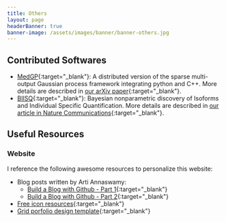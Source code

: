 ```yaml
---
title: Others
layout: page
headerBanner: true
banner-image: /assets/images/banner/banner-others.jpg
---
```


## Contributed Softwares
* [MedGP](https://github.com/bee-hive/MedGP){:target="_blank"}: A distributed version of the sparse multi-output Gaussian process framework integrating python and C++. More details are described in [our arXiv paper](https://arxiv.org/abs/1703.09112){:target="_blank"}.
* [BIISQ](https://github.com/bee-hive/BIISQ){:target="_blank"}: Bayesian nonparametric discovery of Isoforms and Individual Specific Quantification. More details are described in [our article in Nature Communications](https://www.nature.com/articles/s41467-018-03402-w){:target="_blank"}.

## Useful Resources
### Website
I reference the following awesome resources to personalize this website:
* Blog posts written by Arti Annaswamy:
    * [Build a Blog with Github - Part 1](http://artiannaswamy.com/build-a-github-blog-part-1){:target="_blank"}
    * [Build a Blog with Github - Part 2](http://artiannaswamy.com/build-a-github-blog-part-2){:target="_blank"}
* [Free icon resources](https://www.iconfinder.com/icons/1390302/github_icon#size=256){:target="_blank"}
* [Grid porfolio design template](https://github.com/JonathanMatthey/jonathanmatthey.com){:target="_blank"}